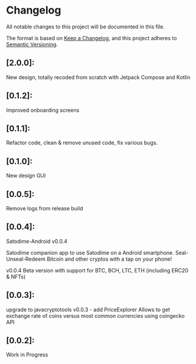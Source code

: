 # Changelog

All notable changes to this project will be documented in this file.

The format is based on [Keep a Changelog](https://keepachangelog.com/en/1.0.0/),
and this project adheres to [Semantic Versioning](https://semver.org/spec/v2.0.0.html).

## [2.0.0]:

New design, totally recoded from scratch with Jetpack Compose and Kotlin

## [0.1.2]:

Improved onboarding screens

## [0.1.1]:

Refactor code, clean & remove unused code, fix various bugs. 

## [0.1.0]: 

New design GUI

## [0.0.5]: 

Remove logs from release build

## [0.0.4]: 

Satodime-Android v0.0.4
    
Satodime companion app to use Satodime on a Android smartphone.
Seal-Unseal-Redeem Bitcoin and other cryptos with a tap on your phone!
    
v0.0.4 Beta version with support for BTC, BCH, LTC, ETH (including ERC20 & NFTs)

## [0.0.3]: 

upgrade to javacryptotools v0.0.3 - add PriceExplorer
Allows to get exchange rate of coins versus most common currencies using coingecko API

## [0.0.2]: 

Work in Progress